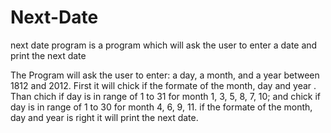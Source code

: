 # Next-Date
next date program is a program which will ask the user to enter a date and print the next date 



The Program will ask the user to enter: a day, a month, and a year
between 1812 and 2012. First it will chick  if the formate of the month, day and year . 
Than chich if day is in range of 1 to 31 for month 1, 3, 5, 8, 7, 10; and chick if day is in range of 1 to 30
for month 4, 6, 9, 11. if the formate of the month, day and year is
right it will print the next date.
